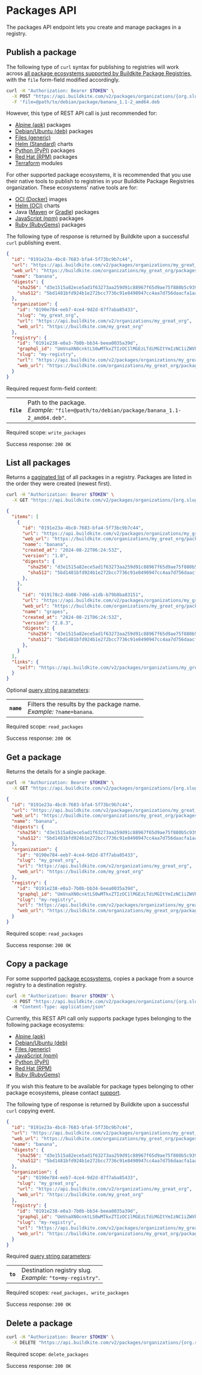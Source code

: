 # Packages API

The packages API endpoint lets you create and manage packages in a registry.

## Publish a package

The following type of `curl` syntax for publishing to registries will work across [all package ecosystems supported by Buildkite Package Registries](/docs/package-registries/ecosystems), with the `file` form-field modified accordingly.

```bash
curl -H "Authorization: Bearer $TOKEN" \
  -X POST "https://api.buildkite.com/v2/packages/organizations/{org.slug}/registries/{registry.slug}/packages" \
  -F 'file=@path/to/debian/package/banana_1.1-2_amd64.deb
```

However, this type of REST API call is just recommended for:

- [Alpine (apk)](/docs/package-registries/ecosystems/alpine#publish-a-package) packages
- [Debian/Ubuntu (deb)](/docs/package-registries/ecosystems/debian#publish-a-package) packages
- [Files (generic)](/docs/package-registries/ecosystems/files#publish-a-file)
- [Helm (Standard)](/docs/package-registries/ecosystems/helm#publish-a-chart) charts
- [Python (PyPI)](/docs/package-registries/ecosystems/python#publish-a-package) packages
- [Red Hat (RPM)](/docs/package-registries/ecosystems/red-hat#publish-a-package) packages
- [Terraform](/docs/package-registries/ecosystems/terraform#publish-a-module) modules

For other supported package ecosystems, it is recommended that you use their native tools to publish to registries in your Buildkite Package Registries organization. These ecosystems' native tools are for:

- [OCI (Docker)](/docs/package-registries/ecosystems/oci#publish-an-image) images
- [Helm (OCI)](/docs/package-registries/ecosystems/helm-oci#publish-a-chart) charts
- Java ([Maven](/docs/package-registries/ecosystems/maven#publish-a-package) or [Gradle](/docs/package-registries/ecosystems/gradle-kotlin#publish-a-package)) packages
- [JavaScript (npm)](/docs/package-registries/ecosystems/javascript#publish-a-package) packages
- [Ruby (RubyGems)](/docs/package-registries/ecosystems/ruby#publish-a-package) packages

The following type of response is returned by Buildkite upon a successful `curl` publishing event.

```json
{
  "id": "0191e23a-4bc8-7683-bfa4-5f73bc9b7c44",
  "url": "https://api.buildkite.com/v2/packages/organizations/my_great_org/registries/my-registry/packages/0191e23a-4bc8-7683-bfa4-5f73bc9b7c44",
  "web_url": "https://buildkite.com/organizations/my_great_org/packages/registries/my-registry/packages/0191e23a-4bc8-7683-bfa4-5f73bc9b7c44",
  "name": "banana",
  "digests": {
    "sha256": "d3e1515a82ece5ad1f63273aa259d91c88967f65d9ae75f880b5c93926586fdf",
    "sha512": "5bd1481bfd924b1e272bcc7736c91e8490947cc4aa7d756daacfa1aa3705e7180ca2b7800af3ebd4f7ed4b27bcec2da580545cf351499d195e5d4e00e080c87e"
  },
  "organization": {
    "id": "0190e784-eeb7-4ce4-9d2d-87f7aba85433",
    "slug": "my_great_org",
    "url": "https://api.buildkite.com/v2/organizations/my_great_org",
    "web_url": "https://buildkite.com/my_great_org"
  },
  "registry": {
    "id": "0191e238-e0a3-7b0b-bb34-beea0035a39d",
    "graphql_id": "UmVnaXN0cnktLS0wMTkxZTIzOC1lMGEzLTdiMGItYmIzNC1iZWVhMDAzNWEzOWQ=",
    "slug": "my-registry",
    "url": "https://api.buildkite.com/v2/packages/organizations/my_great_org/registries/my-registry",
    "web_url": "https://buildkite.com/organizations/my_great_org/packages/registries/my-registry"
  }
}
```

Required request form-field content:

<table class="responsive-table">
<tbody>
  <tr><th><code>file</code></th><td>Path to the package.<br><em>Example:</em> <code>"file=@path/to/debian/package/banana_1.1-2_amd64.deb"</code>.</td></tr>
</tbody>
</table>

Required scope: `write_packages`

Success response: `200 OK`

## List all packages

Returns a [paginated list](<%= paginated_resource_docs_url %>) of all packages in a registry.
Packages are listed in the order they were created (newest first).

```bash
curl -H "Authorization: Bearer $TOKEN" \
  -X GET "https://api.buildkite.com/v2/packages/organizations/{org.slug}/registries/{registry.slug}/packages"
```

```json
{
  "items": [
    {
      "id": "0191e23a-4bc8-7683-bfa4-5f73bc9b7c44",
      "url": "https://api.buildkite.com/v2/packages/organizations/my_great_org/registries/my-registry/packages/0191e23a-4bc8-7683-bfa4-5f73bc9b7c44",
      "web_url": "https://buildkite.com/organizations/my_great_org/packages/registries/my-registry/packages/0191e23a-4bc8-7683-bfa4-5f73bc9b7c44",
      "name": "banana",
      "created_at": "2024-08-22T06:24:53Z",
      "version": "1.0",
      "digests": {
        "sha256": "d3e1515a82ece5ad1f63273aa259d91c88967f65d9ae75f880b5c93926586fdf",
        "sha512": "5bd1481bfd924b1e272bcc7736c91e8490947cc4aa7d756daacfa1aa3705e7180ca2b7800af3ebd4f7ed4b27bcec2da580545cf351499d195e5d4e00e080c87e"
      },
    },
    {
      "id": "019178c2-6b08-7d66-a1db-b79b8ba83151",
      "url": "https://api.buildkite.com/v2/packages/organizations/my_great_org/registries/my-registry/packages/019178c2-6b08-7d66-a1db-b79b8ba83151",
      "web_url": "https://buildkite.com/organizations/my_great_org/packages/registries/my-registry/packages/019178c2-6b08-7d66-a1db-b79b8ba83151",
      "name": "grapes",
      "created_at": "2024-08-21T06:24:53Z",
      "version": "2.8.3",
      "digests": {
        "sha256": "d3e1515a82ece5ad1f63273aa259d91c88967f65d9ae75f880b5c93926586fdf",
        "sha512": "5bd1481bfd924b1e272bcc7736c91e8490947cc4aa7d756daacfa1aa3705e7180ca2b7800af3ebd4f7ed4b27bcec2da580545cf351499d195e5d4e00e080c87e"
      },
    }
  ],
  "links": {
    "self": "https://api.buildkite.com/v2/packages/organizations/my_great_org/registries/my-registry/packages",
  }
}
```

Optional [query string parameters](/docs/api#query-string-parameters):

<table class="responsive-table">
  <tbody>
    <tr><th><code>name</code></th><td>Filters the results by the package name.<br><em>Example:</em> <code>?name=banana</code>.</td></tr>
  </tbody>
</table>

Required scope: `read_packages`

Success response: `200 OK`

## Get a package

Returns the details for a single package.

```bash
curl -H "Authorization: Bearer $TOKEN" \
  -X GET "https://api.buildkite.com/v2/packages/organizations/{org.slug}/registries/{registry.slug}/packages/{id}"
```

```json
{
  "id": "0191e23a-4bc8-7683-bfa4-5f73bc9b7c44",
  "url": "https://api.buildkite.com/v2/packages/organizations/my_great_org/registries/my-registry/packages/0191e23a-4bc8-7683-bfa4-5f73bc9b7c44",
  "web_url": "https://buildkite.com/organizations/my_great_org/packages/registries/my-registry/packages/0191e23a-4bc8-7683-bfa4-5f73bc9b7c44",
  "name": "banana",
  "digests": {
    "sha256": "d3e1515a82ece5ad1f63273aa259d91c88967f65d9ae75f880b5c93926586fdf",
    "sha512": "5bd1481bfd924b1e272bcc7736c91e8490947cc4aa7d756daacfa1aa3705e7180ca2b7800af3ebd4f7ed4b27bcec2da580545cf351499d195e5d4e00e080c87e"
  },
  "organization": {
    "id": "0190e784-eeb7-4ce4-9d2d-87f7aba85433",
    "slug": "my_great_org",
    "url": "https://api.buildkite.com/v2/organizations/my_great_org",
    "web_url": "https://buildkite.com/my_great_org"
  },
  "registry": {
    "id": "0191e238-e0a3-7b0b-bb34-beea0035a39d",
    "graphql_id": "UmVnaXN0cnktLS0wMTkxZTIzOC1lMGEzLTdiMGItYmIzNC1iZWVhMDAzNWEzOWQ=",
    "slug": "my-registry",
    "url": "https://api.buildkite.com/v2/packages/organizations/my_great_org/registries/my-registry",
    "web_url": "https://buildkite.com/organizations/my_great_org/packages/registries/my-registry"
  }
}
```

Required scope: `read_packages`

Success response: `200 OK`

## Copy a package

For some supported [package ecosystems](/docs/package-registries/ecosystems), copies a package from a source registry to a destination registry.

```bash
curl -H "Authorization: Bearer $TOKEN" \
  -X POST "https://api.buildkite.com/v2/packages/organizations/{org.slug}/registries/{source_registry.slug}/packages/{package.id}/copy?to={destination_registry.slug}"
  -H "Content-Type: application/json"
```

Currently, this REST API call only supports package types belonging to the following package ecosystems:

- [Alpine (apk)](/docs/package-registries/ecosystems/alpine)
- [Debian/Ubuntu (deb)](/docs/package-registries/ecosystems/debian)
- [Files (generic)](/docs/package-registries/ecosystems/files)
- [JavaScript (npm)](/docs/package-registries/ecosystems/javascript)
- [Python (PyPI)](/docs/package-registries/ecosystems/python)
- [Red Hat (RPM)](/docs/package-registries/ecosystems/red-hat)
- [Ruby (RubyGems)](/docs/package-registries/ecosystems/ruby)

If you wish this feature to be available for package types belonging to other package ecosystems, please contact [support](https://buildkite.com/about/contact/).

The following type of response is returned by Buildkite upon a successful `curl` copying event.

```json
{
  "id": "0191e23a-4bc8-7683-bfa4-5f73bc9b7c44",
  "url": "https://api.buildkite.com/v2/packages/organizations/my_great_org/registries/my-registry/packages/0191e23a-4bc8-7683-bfa4-5f73bc9b7c44",
  "web_url": "https://buildkite.com/organizations/my_great_org/packages/registries/my-registry/packages/0191e23a-4bc8-7683-bfa4-5f73bc9b7c44",
  "name": "banana",
  "digests": {
    "sha256": "d3e1515a82ece5ad1f63273aa259d91c88967f65d9ae75f880b5c93926586fdf",
    "sha512": "5bd1481bfd924b1e272bcc7736c91e8490947cc4aa7d756daacfa1aa3705e7180ca2b7800af3ebd4f7ed4b27bcec2da580545cf351499d195e5d4e00e080c87e"
  },
  "organization": {
    "id": "0190e784-eeb7-4ce4-9d2d-87f7aba85433",
    "slug": "my_great_org",
    "url": "https://api.buildkite.com/v2/organizations/my_great_org",
    "web_url": "https://buildkite.com/my_great_org"
  },
  "registry": {
    "id": "0191e238-e0a3-7b0b-bb34-beea0035a39d",
    "graphql_id": "UmVnaXN0cnktLS0wMTkxZTIzOC1lMGEzLTdiMGItYmIzNC1iZWVhMDAzNWEzOWQ=",
    "slug": "my-registry",
    "url": "https://api.buildkite.com/v2/packages/organizations/my_great_org/registries/my-registry",
    "web_url": "https://buildkite.com/organizations/my_great_org/packages/registries/my-registry"
  }
}
```

Required [query string parameters](/docs/api#query-string-parameters):

<table class="responsive-table">
<tbody>
  <tr><th><code>to</code></th><td>Destination registry slug.<br><em>Example:</em> <code>"to=my-registry"</code>.</td></tr>
</tbody>
</table>

Required scopes: `read_packages, write_packages`

Success response: `200 OK`

## Delete a package

```bash
curl -H "Authorization: Bearer $TOKEN" \
  -X DELETE "https://api.buildkite.com/v2/packages/organizations/{org.slug}/registries/{registry.slug}/packages/{id}"
```

Required scope: `delete_packages`

Success response: `200 OK`

